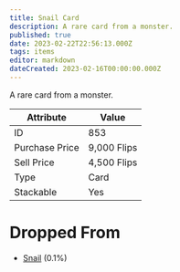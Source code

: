 ```yaml
---
title: Snail Card
description: A rare card from a monster.
published: true
date: 2023-02-22T22:56:13.000Z
tags: items
editor: markdown
dateCreated: 2023-02-16T00:00:00.000Z
---
```


A rare card from a monster.

|Attribute|Value|
|-|-|
|ID|853|
|Purchase Price|9,000 Flips|
|Sell Price|4,500 Flips|
|Type|Card|
|Stackable|Yes|


# Dropped From
 * [Snail](/monsters/snail.md) (0.1%)
